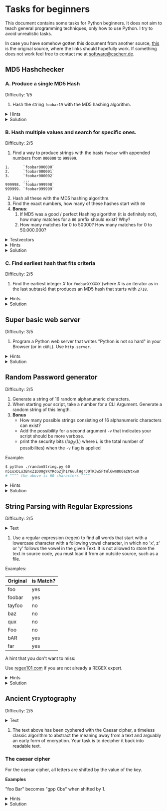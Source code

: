 # Tasks for beginners

This document contains some tasks for Python beginners. It does not aim to teach general 
programming techniques, only how to use Python. I try to avoid unrealistic tasks.

In case you have somehow gotten this document from another source, 
[this](https://git.cscherr.de/PlexSheep/py-basic/src/branch/master/Tasks.md) is the original 
source, where the links should hopefully work. If something does not work feel free to contact 
me at [software@cscherr.de](mailto:admin@cscherr.de).

## MD5 Hashchecker

### A. Produce a single MD5 Hash

Difficulty: 1/5

1. Hash the string `foobar19` with the MD5 hashing algorithm.

<details>
<summary>Hints</summary>

- Use Pythons `hashlib`.
- Your hashing function does not take strings for input, only raw data (bytes).
- You need to explicitly tell your hash to actually process the input.
- When printing your results, the result may be interpreted as data for characters. 
  You want the numeric value of the result in Hexadecimal.

</details>
<details>
<summary>Solution</summary>

The MD5 hash of `foobar19` is `fa5c65d5438f849387d3fdda2be4dd65`.

[Example Code](src/md5.py)

</details>

### B. Hash multiple values and search for specific ones.

Difficulty: 2/5

1. Find a way to produce strings with the basis `foobar` with appended numbers from `000000` to 
`999999`.

```text
1.      `foobar000000`
2.      `foobar000001`
3.      `foobar000002`
        ...
999998. `foobar999998`
999999. `foobar999999`
```

2. Hash all these with the MD5 hashing algorithm.
3. Find the exact numbers, how many of these hashes start with `00`
4. **Bonus**: 
    1. If MD5 was a good / perfect Hashing algorithm (it is definitely not), 
       how many matches for a `00` prefix should exist? Why?
    2. How many matches for $0$ to $50000$? How many matches for $0$ to $50.000.000$?

<details>
<summary>Testvectors</summary>

Last 5 Matches

```text
999384 | 009671fd23fa783df1fff63516e5d115
999751 | 00ec2ade58f75c44b7300294497f7fb1
999844 | 009cfd7949b577a3311d9db3ee49c15d
999852 | 006fe04f7d3f710f93d3e6324506154a
999902 | 00c063364ddffa1bdf338dfcf0319424
```

</details>
<details>
<summary>Hints</summary>

- Use a for loop to do the thing X times
- Use Pythons string formatting to put the numbers and string together
- Use Options for the `%d` Placeholder to get $0$ to be displayed as `000000`
- After hashing, check if your current hash matches the search. 
  Print it if that is the case to see if the match is a false positive.
- Increment a number on each match. The value of that number after the loop is how many
  Hashes start with `00` for this task.

</details>
<details>
<summary>Solution</summary>

There are 3889 hashes for `foobar000000` to `foobar999999` that produce an MD5 Hash that starts 
with `00`.

[Code Example](src/md5range.py)

**Bonus** 
We want $N/16^2$ occurrences for an ideal hashing algorithm, where $N$ is the maximum of our range 
$+ 1$. 

$16^2$ comes from $2$ characters in a range of `0` to `e` (Hexadecimal).

We want the hashing algorithm to spread out as much as possible, no value should be more common 
than any other value. This is essential for the security of the hashing algorithm. 

| Value        | Ideal Occurences |
|--------------|------------------|
| $1.000.000$  | $\approx 3906$   |
| $500.000$    | $\approx 1953$   |
| $50.000.000$ | $\approx 195312$ |

</details>

### C. Find earliest hash that fits criteria

Difficulty: 2/5

1. Find the earliest integer $X$ for `foobarXXXXXX` (where $X$ is an iterator as in the last 
subtask) that produces an MD5 hash that starts with `2718`.

<details>
<summary>Hints</summary>

- You can reuse most code from the last subtask.
- Match against the new prefix, but stop when you find it. 
- Display the index number in each loop iteration.

</details>
<details>
<summary>Solution</summary>

The first hash with prefix `2718` occurs at $i=70559$.

```text
070559 | 2718e5ee6d05091ce6dad023e55ee19c
```

[Code Example](src/md5range-4.py)

</details>

## Super basic web server

Difficulty: 3/5

1. Program a Python web server that writes "Python is not so hard" in your Browser (or in `cURL`).
   Use `http.server`.

<details>
<summary>Hints</summary>

- Use `http.server.SimpleHTTPRequestHandler` and `io.BytesIO`.
- Define your own class that inherits `SimpleHTTPRequestHandler`.
- You don't need to implement `do_GET()`.
- Implement your own `send_head()` method. This is the method that writes your response (not 
  completely on it's own, but unless you feel like inspecting standard libraries, just do what 
  I'm saying.).
- `send_head()` should take no arguments (other than `self`) and return some readable buffer.
- Don't forget to set the headers for HTTP before sending the body.
- Your OS might block hosting to ports < 1000. Try to host your web server to `localhost:8080`.

</details>
<details>
<summary>Solution</summary>

Take a look at the provided Code Example.

[Code Example](src/miniweb.py)

</details>

## Random Password generator

Difficulty: 2/5

1. Generate a string of 16 random alphanumeric characters.
2. When starting your script, take a number for a CLI Argument. Generate a random string of this 
   length.
3. **Bonus**
    - How many possible strings consisting of 16 alphanumeric characters can exist?
    - Add the possibility for a second argument `-v` that indicates your script should be more 
      verbose.
    - print the security bits ($log_2(L)$ where $L$ is the total number of possibilites) when the 
      `-v` flag is applied

Example:

```bash
$ python ./randomString.py 60
n51uxDLu3BnxZ1D00gYKYRcG2jh1Y6uulHgrJ0TK3w5FtWl6wm8U0azNtxw0
# ^^^^ the above is 60 characters ^^^^
```

<details>
<summary>Hints</summary>

- Use `random.choice` to generate a random character
- build your own alphabet string
- Use `sys.argv` to access the CLI Arguments

</details>
<details>
<summary>Solution</summary>

Take a look at the provided Code Example.

[Code Example](src/randomString.py)

**Bonus**

There are 62 alphanumeric characters (A-Z), (a-z), (0-9).

With $N$ characters, there are $62^N$ possible variants.
For $N=16$ that's $62^{16} = 47.672.401.706.823.533.450.263.330.816$ possible variants.

Security people measure security in Bits ($2^x$). You can calculate the bits of security with the 
logarithm base 2.

$S = log_2(62^N)$. 

We can immediately see that longer passwords are *exponentially* more secure than
more complex passwords (passwords that make use of complicated characters). For each bit, the 
security of the password is doubled.

For our example of $N=16$ we can calculate the security of the password like this:

$S=log_2(62^{16}) \approx 95.27$

That number of security bits is pretty good for passwords. However it does not cost you anything to 
just make your passwords longer than that, and give attackers no chance to break them by brute 
force.

</details>

## String Parsing with Regular Expressions

Difficulty: 2/5

<details>
<summary>Text</summary>

The text is large, read it [here](data/metasyntactic.md) and find the raw text for your program 
[here](https://git.cscherr.de/PlexSheep/py-basic/raw/branch/master/data/metasyntactic.md).

</details>

1. Use a regular expression (regex) to find all words that start with a lowercase character with a
following vowel character, in which no 'x', z' or 'y' follows the vowel in the given Text.
It is not allowed to store the text in source code, you must load it from an outside source, 
such as a file.

Examples:

| Original | is Match? |
|----------|-----------|
| foo      | yes       |
| foobar   | yes       |
| tayfoo   | no        |
| baz      | no        |
| qux      | no        |
| Foo      | no        |
| bAR      | yes       |
| far      | yes       |

A hint that you don't want to miss: 

Use [regex101.com](https://regex101.com) if you are not already a REGEX expert.

<details>
<summary>Hints</summary>

- use `open()` to open your file for reading.
- use the `read()` method to read the file out.
- Use the `re` library
- Use `\b` to match a word boundary
- Use ranges `[5-9]`
- You can set a higher precedence by putting things in braces `(ABC)`.
- You can connect two expressions with `A|B` to use either `A` or `B`
- Use global mode.

</details>
<details>
<summary>Solution</summary>

There should be $374$ matches.

A regex that matches the requirements is `\b[a-z][AEIOUaeiou]([a-w]|[A-W])`.

[Code Example](src/tasks/regex.py)

</details>

## Ancient Cryptography

Difficulty: 2/5

<details>
<summary>Text</summary>

```text
Neovim is a refactor, and sometimes redactor, in the tradition of Vim (which itself derives from 
Stevie). It is not a rewrite but a continuation and extension of Vim. Many clones and derivatives 
exist, some very clever—but none are Vim. Neovim is built for users who want the good parts of 
Vim, and more. 
````

</details>

1. The text above has been cyphered with the Caesar cipher, a timeless classic
   algorithm to abstract the meaning away from a text and arguably an early
   form of encryption. Your task is to decipher it back into readable text.

### The caesar cipher

For the caesar cipher, all letters are shifted by the value of the key.

**Examples**

"foo Bar" becomes "gpp Cbs" when shifted by $1$.



<details>
<summary>Hints</summary>


</details>
<details>
<summary>Solution</summary>


[Code Example](src/caesar.py)

</details>
